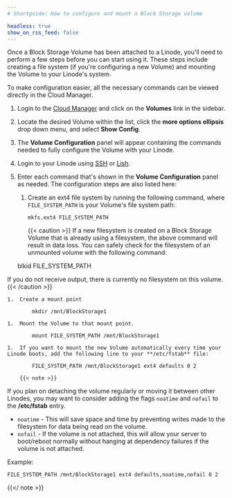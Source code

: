 ```yaml
---
# Shortguide: How to configure and mount a Block Storage volume

headless: true
show_on_rss_feed: false
---
```


Once a Block Storage Volume has been attached to a Linode, you'll need to perform a few steps before you can start using it. These steps include creating a file system (if you're configuring a new Volume) and mounting the Volume to your Linode's system.

To make configuration easier, all the necessary commands can be viewed directly in the Cloud Manager.

1.  Login to the [Cloud Manager](https://cloud.linode.com/linodes) and click on the **Volumes** link in the sidebar.

1.  Locate the desired Volume within the list, click the **more options ellipsis** drop down menu, and select **Show Config**.

1.  The **Volume Configuration** panel will appear containing the commands needed to fully configure the Volume with your Linode.

1.  Login to your Linode using [SSH](/docs/guides/connect-to-server-over-ssh/) or [Lish](/docs/guides/using-the-linode-shell-lish/).

1.  Enter each command that's shown in the **Volume Configuration** panel as needed. The configuration steps are also listed here:

    1.  Create an ext4 file system by running the following command, where `FILE_SYSTEM_PATH` is your Volume's file system path:

            mkfs.ext4 FILE_SYSTEM_PATH

        {{< caution >}}
If a new filesystem is created on a Block Storage Volume that is already using a filesystem, the above command will result in data loss. You can safely check for the filesystem of an unmounted volume with the following command:

    blkid FILE_SYSTEM_PATH

If you do not receive output, there is currently no filesystem on this volume.
    {{< /caution >}}

    1.  Create a mount point

            mkdir /mnt/BlockStorage1

    1.  Mount the Volume to that mount point.

            mount FILE_SYSTEM_PATH /mnt/BlockStorage1

    1.  If you want to mount the new Volume automatically every time your Linode boots, add the following line to your **/etc/fstab** file:

            FILE_SYSTEM_PATH /mnt/BlockStorage1 ext4 defaults 0 2

        {{< note >}}
If you plan on detaching the volume regularly or moving it between other Linodes, you may want to consider adding the flags `noatime` and `nofail` to the **/etc/fstab** entry.

* `noatime` - This will save space and time by preventing writes made to the filesystem for data being read on the volume.
*  `nofail`  - If the volume is not attached, this will allow your server to boot/reboot normally without hanging at dependency failures if the volume is not attached.

Example:

    FILE_SYSTEM_PATH /mnt/BlockStorage1 ext4 defaults,noatime,nofail 0 2
{{</ note >}}